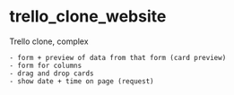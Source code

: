 # trello_clone_website

Trello clone, complex

    - form + preview of data from that form (card preview)
    - form for columns
    - drag and drop cards
    - show date + time on page (request)